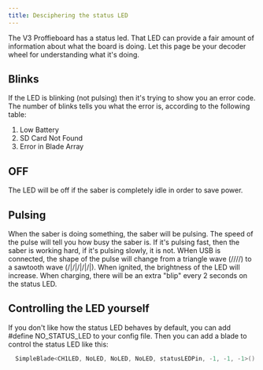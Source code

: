 ```yaml
---
title: Desciphering the status LED
---
```


The V3 Proffieboard has a status led. That LED can provide a fair amount of information about what the board is doing. Let this page be your decoder wheel for understanding what it's doing.

## Blinks

If the LED is blinking (not pulsing) then it's trying to show you an error code. The number of blinks tells you what the error is, according to the following table:

1. Low Battery
2. SD Card Not Found
3. Error in Blade Array

## OFF

The LED will be off if the saber is completely idle in order to save power.

## Pulsing

When the saber is doing something, the saber will be pulsing. The speed of the pulse will tell you how busy the saber is. If it's pulsing fast, then the saber is working hard, if it's pulsing slowly, it is not. WHen USB is connected, the shape of the pulse will change from a triangle wave (/\/\/\/\) to a sawtooth wave (/|/|/|/|/|). When ignited, the brightness of the LED will increase.  When charging, there will be an extra "blip" every 2 seconds on the status LED.

## Controlling the LED yourself

If you don't like how the status LED behaves by default, you can add #define NO_STATUS_LED to your config file. Then you can add a blade to control the status LED like this:

```cpp
  SimpleBlade<CH1LED, NoLED, NoLED, NoLED, statusLEDPin, -1, -1, -1>()
```
